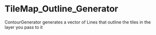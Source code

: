 # TileMap_Outline_Generator
ContourGenerator generates a vector of Lines that outline the tiles in the layer you pass to it
